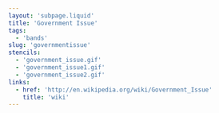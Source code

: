 ```yaml
---
layout: 'subpage.liquid'
title: 'Government Issue'
tags:
  - 'bands'
slug: 'governmentissue'
stencils:
  - 'government_issue.gif'
  - 'government_issue1.gif'
  - 'government_issue2.gif'
links:
  - href: 'http://en.wikipedia.org/wiki/Government_Issue'
    title: 'wiki'
---
```

